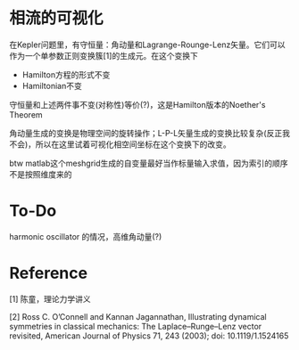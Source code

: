 # 相流的可视化
在Kepler问题里，有守恒量：角动量和Lagrange-Rounge-Lenz矢量。它们可以作为一个单参数正则变换簇[1]的生成元。在这个变换下
- Hamilton方程的形式不变
- Hamiltonian不变

守恒量和上述两件事不变(对称性)等价(?)，这是Hamilton版本的Noether's Theorem

角动量生成的变换是物理空间的旋转操作；L-P-L矢量生成的变换比较复杂(反正我不会)，所以在这里试着可视化相空间坐标在这个变换下的改变。

btw matlab这个meshgrid生成的自变量最好当作标量输入求值，因为索引的顺序不是按照维度来的
# To-Do
harmonic oscillator 的情况，高维角动量(?)
# Reference
[1] 陈童，理论力学讲义

[2] Ross C. O’Connell and Kannan Jagannathan, Illustrating dynamical symmetries in classical mechanics: The Laplace–Runge–Lenz
vector revisited, American Journal of Physics 71, 243 (2003); doi: 10.1119/1.1524165
